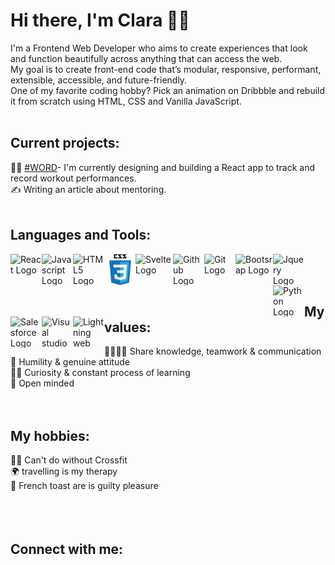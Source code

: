 # Hi there, I'm Clara 👋🏻 

I'm a Frontend Web Developer who aims to create experiences that look and function beautifully across anything that can access the web. <br>My goal is to create front-end code that’s modular, responsive, performant, extensible, accessible, and future-friendly.<br>
One of my favorite coding hobby? Pick an animation on Dribbble and rebuild it from scratch using HTML, CSS and Vanilla JavaScript.
<br />
<br />

## Current projects:
:weight_lifting_woman: [#WORD](https://workoutrecorddiary.netlify.app/)- I'm currently designing and building a React app to track and record workout performances.<br>
:writing_hand: Writing an article about mentoring.
<br />
<br />
## Languages and Tools:
<img align="left" src="https://cdn.worldvectorlogo.com/logos/react-2.svg" alt="React Logo" width="50" height="50"/> <img align="left" src="https://cdn.worldvectorlogo.com/logos/logo-javascript.svg" alt="Javascript Logo" width="50" height="50"/> <img align="left" src="https://cdn.worldvectorlogo.com/logos/html5-2.svg" alt="HTML5 Logo" width="50" height="50"/>  <img align="left" alt="CSS3"  width="50" src="https://raw.githubusercontent.com/github/explore/80688e429a7d4ef2fca1e82350fe8e3517d3494d/topics/css/css.png" /> <img align="left" src="https://cdn.worldvectorlogo.com/logos/svelte-wordmark-1.svg" alt="Svelte Logo" width="60" height="60"/> <img align="left" src="https://cdn.worldvectorlogo.com/logos/github-icon-1.svg" alt="Github Logo" width="50" height="50"/>  <img align="left" src="https://cdn.worldvectorlogo.com/logos/git-icon.svg" alt="Git Logo" width="50" height="50"/>  <img align="left" src="https://cdn.worldvectorlogo.com/logos/bootstrap-5.svg" alt="Bootsrap Logo" width="60" height="60"/>  <img align="left" src="https://cdn.worldvectorlogo.com/logos/jquery.svg" alt="Jquery Logo" width="50" height="50"/>   <img align="left" src="https://cdn.worldvectorlogo.com/logos/python-4.svg" alt="Python Logo" width="50" height="50"/> <img align="left" src="https://cdn.worldvectorlogo.com/logos/salesforce-2.svg" alt="Salesforce Logo" width="50" height="50"/> <img align="left" src="https://cdn.worldvectorlogo.com/logos/visual-studio-code.svg" alt="Visual studio code Logo" width="50" height="50"/> <img align="left" src="https://webcomponents.dev/assets/lib/lwc.svg" alt="Lightning web component" width="50" height="50"/>
<br />
<br />
<br />
## My values:
:family_woman_woman_girl_boy: Share knowledge, teamwork & communication<br>
:white_heart: Humility & genuine attitude<br>
:woman_student: Curiosity & constant process of learning<br>
:palms_up_together: Open minded
<br />
<br />
<br />
## My hobbies:
:weight_lifting_woman: Can't do without Crossfit<br />
:earth_africa: travelling is my therapy<br />
:bread: French toast are is guilty pleasure<br />
<br />
<br />
<br />
## Connect with me:


<br />
<br />

